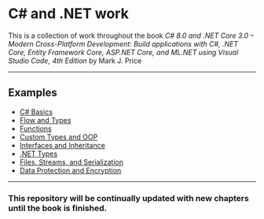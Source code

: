 # C# and .NET work

This is a collection of work throughout the book _C# 8.0 and .NET Core 3.0 – Modern Cross-Platform Development: Build applications with C#, .NET Core, Entity Framework Core, ASP.NET Core, and ML.NET using Visual Studio Code, 4th Edition_ by Mark J. Price

---

## Examples

- [C# Basics](<[https://link](https://github.com/MitchellDStein/Csharp-.Net/tree/master/Chapter02)>)
- [Flow and Types](<[https://link](https://github.com/MitchellDStein/Csharp-.Net/tree/master/Chapter03)>)
- [Functions](<[https://link](https://github.com/MitchellDStein/Csharp-.Net/tree/master/Chapter04)>)
- [Custom Types and OOP](<[https://link](https://github.com/MitchellDStein/Csharp-.Net/tree/master/Chapter05)>)
- [Interfaces and Inheritance](https://github.com/MitchellDStein/Csharp-.Net/tree/master/Chapter06%20-%20Implementing%20Interfaces)
- [.NET Types](<[https://link](https://github.com/MitchellDStein/Csharp-.Net/tree/master/Chapter08)>)
- [Files, Streams, and Serialization](https://github.com/MitchellDStein/Csharp-.Net/tree/master/Chapter09)
- [Data Protection and Encryption](<[https://link](https://github.com/MitchellDStein/Csharp-.Net/tree/master/Chapter10)>)

---

### This repository will be continually updated with new chapters until the book is finished.
